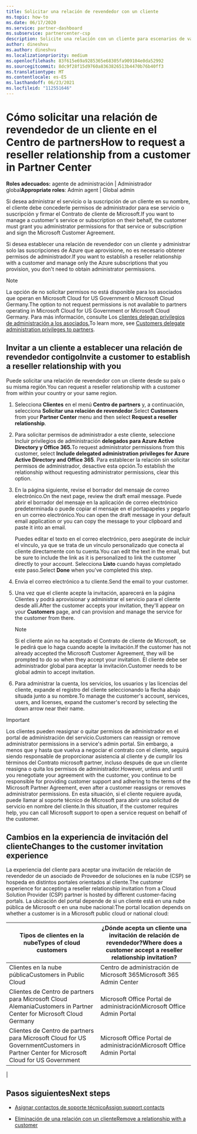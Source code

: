 ```yaml
---
title: Solicitar una relación de revendedor con un cliente
ms.topic: how-to
ms.date: 06/17/2020
ms.service: partner-dashboard
ms.subservice: partnercenter-csp
description: Solicite una relación con un cliente para escenarios de varios asociados y varios canales o si es necesario restaurar los privilegios de administrador delegados para un cliente.
author: dineshvu
ms.author: dineshvu
ms.localizationpriority: medium
ms.openlocfilehash: 83f615e69a9285365e68305fa909104e0da52992
ms.sourcegitcommit: 8dc9f28f15d9760a8363826513b4470b76b40ff3
ms.translationtype: MT
ms.contentlocale: es-ES
ms.lasthandoff: 06/23/2021
ms.locfileid: "112551646"
---
```

# <a name="how-to-request-a-reseller-relationship-from-a-customer-in-partner-center"></a><span data-ttu-id="d9498-103">Cómo solicitar una relación de revendedor de un cliente en el Centro de partners</span><span class="sxs-lookup"><span data-stu-id="d9498-103">How to request a reseller relationship from a customer in Partner Center</span></span>

<span data-ttu-id="d9498-104">**Roles adecuados:** agente de administración | Administrador global</span><span class="sxs-lookup"><span data-stu-id="d9498-104">**Appropriate roles**: Admin agent | Global admin</span></span>

<span data-ttu-id="d9498-105">Si desea administrar el servicio o la suscripción de un cliente en su nombre, el cliente debe concederle permisos de administrador para ese servicio o suscripción y firmar el Contrato de cliente de Microsoft.</span><span class="sxs-lookup"><span data-stu-id="d9498-105">If you want to manage a customer's service or subscription on their behalf, the customer must grant you administrator permissions for that service or subscription and sign the Microsoft Customer Agreement.</span></span>

<span data-ttu-id="d9498-106">Si desea establecer una relación de revendedor con un cliente y administrar solo las suscripciones de Azure que aprovisione, no es necesario obtener permisos de administrador.</span><span class="sxs-lookup"><span data-stu-id="d9498-106">If you want to establish a reseller relationship with a customer and manage only the Azure subscriptions that you provision, you don't need to obtain administrator permissions.</span></span>

>[!NOTE] 
><span data-ttu-id="d9498-107">La opción de no solicitar permisos no está disponible para los asociados que operan en Microsoft Cloud for US Government o Microsoft Cloud Germany.</span><span class="sxs-lookup"><span data-stu-id="d9498-107">The option to not request permissions is not available to partners operating in Microsoft Cloud for US Government or Microsoft Cloud Germany.</span></span> <span data-ttu-id="d9498-108">Para más información, consulte Los [clientes delegan privilegios de administración a los asociados.](customers-revoke-admin-privileges.md)</span><span class="sxs-lookup"><span data-stu-id="d9498-108">To learn more, see [Customers delegate administration privileges to partners](customers-revoke-admin-privileges.md).</span></span>

## <a name="invite-a-customer-to-establish-a-reseller-relationship-with-you"></a><span data-ttu-id="d9498-109">Invitar a un cliente a establecer una relación de revendedor contigo</span><span class="sxs-lookup"><span data-stu-id="d9498-109">Invite a customer to establish a reseller relationship with you</span></span>

<span data-ttu-id="d9498-110">Puede solicitar una relación de revendedor con un cliente desde su país o su misma región.</span><span class="sxs-lookup"><span data-stu-id="d9498-110">You can request a reseller relationship with a customer from within your country or your same region.</span></span>

1. <span data-ttu-id="d9498-111">Selecciona **Clientes** en el menú **Centro de partners** y, a continuación, selecciona **Solicitar una relación de revendedor**.</span><span class="sxs-lookup"><span data-stu-id="d9498-111">Select **Customers** from your **Partner Center** menu and then select **Request a reseller relationship**.</span></span>

2. <span data-ttu-id="d9498-112">Para solicitar permisos de administrador a este cliente, seleccione Incluir privilegios de administración **delegados para Azure Active Directory y Office 365.**</span><span class="sxs-lookup"><span data-stu-id="d9498-112">To request administrator permissions from this customer, select **Include delegated administration privileges for Azure Active Directory and Office 365**.</span></span> <span data-ttu-id="d9498-113">Para establecer la relación sin solicitar permisos de administrador, desactive esta opción.</span><span class="sxs-lookup"><span data-stu-id="d9498-113">To establish the relationship without requesting administrator permissions, clear this option.</span></span>

3. <span data-ttu-id="d9498-114">En la página siguiente, revise el borrador del mensaje de correo electrónico.</span><span class="sxs-lookup"><span data-stu-id="d9498-114">On the next page, review the draft email message.</span></span> <span data-ttu-id="d9498-115">Puede abrir el borrador del mensaje en la aplicación de correo electrónico predeterminada o puede copiar el mensaje en el portapapeles y pegarlo en un correo electrónico.</span><span class="sxs-lookup"><span data-stu-id="d9498-115">You can open the draft message in your default email application or you can copy the message to your clipboard and paste it into an email.</span></span>

   <span data-ttu-id="d9498-116">Puedes editar el texto en el correo electrónico, pero asegúrate de incluir el vínculo, ya que se trata de un vínculo personalizado que conecta al cliente directamente con tu cuenta.</span><span class="sxs-lookup"><span data-stu-id="d9498-116">You can edit the text in the email, but be sure to include the link as it is personalized to link the customer directly to your account.</span></span> <span data-ttu-id="d9498-117">Selecciona **Listo** cuando hayas completado este paso.</span><span class="sxs-lookup"><span data-stu-id="d9498-117">Select **Done** when you've completed this step.</span></span>

4. <span data-ttu-id="d9498-118">Envía el correo electrónico a tu cliente.</span><span class="sxs-lookup"><span data-stu-id="d9498-118">Send the email to your customer.</span></span>

5. <span data-ttu-id="d9498-119">Una vez que el cliente acepte la  invitación, aparecerá en la página Clientes y podrá aprovisionar y administrar el servicio para el cliente desde allí.</span><span class="sxs-lookup"><span data-stu-id="d9498-119">After the customer accepts your invitation, they'll appear on your **Customers** page, and can provision and manage the service for the customer from there.</span></span>

   > [!NOTE]
   > <span data-ttu-id="d9498-120">Si el cliente aún no ha aceptado el Contrato de cliente de Microsoft, se le pedirá que lo haga cuando acepte la invitación.</span><span class="sxs-lookup"><span data-stu-id="d9498-120">If the customer has not already accepted the Microsoft Customer Agreement, they will be prompted to do so when they accept your invitation.</span></span> <span data-ttu-id="d9498-121">El cliente debe ser administrador global para aceptar la invitación.</span><span class="sxs-lookup"><span data-stu-id="d9498-121">Customer needs to be global admin to accept invitation.</span></span>

6. <span data-ttu-id="d9498-122">Para administrar la cuenta, los servicios, los usuarios y las licencias del cliente, expande el registro del cliente seleccionando la flecha abajo situada junto a su nombre.</span><span class="sxs-lookup"><span data-stu-id="d9498-122">To manage the customer's account, services, users, and licenses, expand the customer's record by selecting the down arrow near their name.</span></span>

> [!IMPORTANT]  
> <span data-ttu-id="d9498-123">Los clientes pueden reasignar o quitar permisos de administrador en el portal de administración del servicio.</span><span class="sxs-lookup"><span data-stu-id="d9498-123">Customers can reassign or remove administrator permissions in a service's admin portal.</span></span> <span data-ttu-id="d9498-124">Sin embargo, a menos que y hasta que vuelva a negociar el contrato con el cliente, seguirá siendo responsable de proporcionar asistencia al cliente y de cumplir los términos del Contrato microsoft partner, incluso después de que un cliente reasigna o quita los permisos de administrador.</span><span class="sxs-lookup"><span data-stu-id="d9498-124">However, unless and until you renegotiate your agreement with the customer, you continue to be responsible for providing customer support and adhering to the terms of the Microsoft Partner Agreement, even after a customer reassigns or removes administrator permissions.</span></span> <span data-ttu-id="d9498-125">En esta situación, si el cliente requiere ayuda, puede llamar al soporte técnico de Microsoft para abrir una solicitud de servicio en nombre del cliente.</span><span class="sxs-lookup"><span data-stu-id="d9498-125">In this situation, if the customer requires help, you can call Microsoft support to open a service request on behalf of the customer.</span></span>

## <a name="changes-to-the-customer-invitation-experience"></a><span data-ttu-id="d9498-126">Cambios en la experiencia de invitación del cliente</span><span class="sxs-lookup"><span data-stu-id="d9498-126">Changes to the customer invitation experience</span></span>

<span data-ttu-id="d9498-127">La experiencia del cliente para aceptar una invitación de relación de revendedor de un asociado de Proveedor de soluciones en la nube (CSP) se hospeda en distintos portales orientados al cliente.</span><span class="sxs-lookup"><span data-stu-id="d9498-127">The customer experience for accepting a reseller relationship invitation from a Cloud Solution Provider (CSP) partner is hosted by different customer-facing portals.</span></span> <span data-ttu-id="d9498-128">La ubicación del portal depende de si un cliente está en una nube pública de Microsoft o en una nube nacional:</span><span class="sxs-lookup"><span data-stu-id="d9498-128">The portal location depends on whether a customer is in a Microsoft public cloud or national cloud:</span></span>

|<span data-ttu-id="d9498-129">Tipos de clientes en la nube</span><span class="sxs-lookup"><span data-stu-id="d9498-129">Types of cloud customers</span></span>  | <span data-ttu-id="d9498-130">¿Dónde acepta un cliente una invitación de relación de revendedor?</span><span class="sxs-lookup"><span data-stu-id="d9498-130">Where does a customer accept a reseller relationship invitation?</span></span> |
|---------|---------
| <span data-ttu-id="d9498-131">Clientes en la nube pública</span><span class="sxs-lookup"><span data-stu-id="d9498-131">Customers in Public Cloud</span></span> | <span data-ttu-id="d9498-132">Centro de administración de Microsoft 365</span><span class="sxs-lookup"><span data-stu-id="d9498-132">Microsoft 365 Admin Center</span></span> |
| <span data-ttu-id="d9498-133">Clientes de Centro de partners para Microsoft Cloud Alemania</span><span class="sxs-lookup"><span data-stu-id="d9498-133">Customers in Partner Center for Microsoft Cloud Germany</span></span> | <span data-ttu-id="d9498-134">Microsoft Office Portal de administración</span><span class="sxs-lookup"><span data-stu-id="d9498-134">Microsoft Office Admin Portal</span></span> |
| <span data-ttu-id="d9498-135">Clientes de Centro de partners para Microsoft Cloud for US Government</span><span class="sxs-lookup"><span data-stu-id="d9498-135">Customers in Partner Center for Microsoft Cloud for US Government</span></span> | <span data-ttu-id="d9498-136">Microsoft Office Portal de administración</span><span class="sxs-lookup"><span data-stu-id="d9498-136">Microsoft Office Admin Portal</span></span> |
|

## <a name="next-steps"></a><span data-ttu-id="d9498-137">Pasos siguientes</span><span class="sxs-lookup"><span data-stu-id="d9498-137">Next steps</span></span>

- [<span data-ttu-id="d9498-138">Asignar contactos de soporte técnico</span><span class="sxs-lookup"><span data-stu-id="d9498-138">Assign support contacts</span></span>](assign-support-contacts.md)

- [<span data-ttu-id="d9498-139">Eliminación de una relación con un cliente</span><span class="sxs-lookup"><span data-stu-id="d9498-139">Remove a relationship with a customer</span></span>](remove-a-relationship.md)
